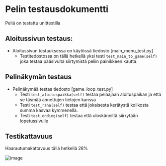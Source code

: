 # Pelin testausdokumentti

Peliä on testattu unittestilla

## Aloitussivun testaus:
- Aloitussivun testauksessa on käytössä tiedosto [main_menu_test.py] 
    * Testitedostossa on tällä hetkellä yksi testi `test_main_to_game(self)` joka testaa pääsivulta siirtymistä peliin 
    painikkeen kautta.

## Pelinäkymän testaus
- Pelinäkymää testaa tiedosto [game_loop_test.py] 
    * Testi `test_aloituspaikka(self)` testaa pelaajaan aloituspaikan ja että se täsmää annettujen tietojen kanssa
    * Testi `test_raha(self)` testaa että jokaisesta kerätystä kolikosta summa kasvaa kymmenellä.
    * Testi `test_ending(self)` testaa että uloskänniltä siirrytään lopetussivulle

## Testikattavuus
Haarautumakattavuus tällä hetkellä 28%

![image](https://user-images.githubusercontent.com/101586122/167642087-abfda9d3-c9b1-4089-8702-d417bf46ccf2.png)
